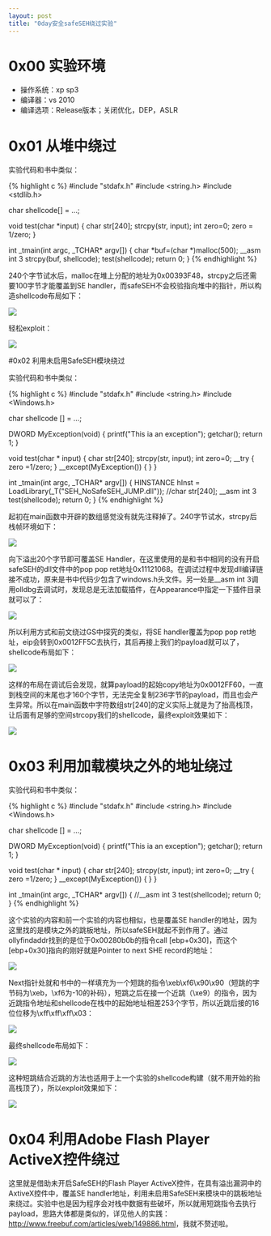 ```yaml
---
layout: post
title: "0day安全safeSEH绕过实验"
---
```


# 0x00 实验环境

* 操作系统：xp sp3
* 编译器：vs 2010
* 编译选项：Release版本；关闭优化，DEP，ASLR

<!-- more -->

# 0x01 从堆中绕过

实验代码和书中类似：

{% highlight c %}
#include "stdafx.h"
#include <string.h>
#include <stdlib.h>

char shellcode[] = …;

void test(char *input)
{
	char str[240];
	strcpy(str, input);
	int zero=0;
	zero = 1/zero;
}

int _tmain(int argc, _TCHAR* argv[])
{
	char *buf=(char *)malloc(500);
	__asm int 3
	strcpy(buf, shellcode);
	test(shellcode);
	return 0;
}
{% endhighlight %}

240个字节试水后，malloc在堆上分配的地址为0x00393F48，strcpy之后还需要100字节才能覆盖到SE handler，而safeSEH不会校验指向堆中的指针，所以构造shellcode布局如下：

![][1]

轻松exploit：

![][2]

#0x02 利用未启用SafeSEH模块绕过

实验代码和书中类似：

{% highlight c %}
#include "stdafx.h"
#include <string.h>
#include <Windows.h>

char shellcode [] = …;

DWORD MyException(void)
{
	printf("This ia an exception");
	getchar();
	return 1;
}

void test(char * input)
{
	char str[240];
	strcpy(str, input);
	int zero=0;
	__try
	{
		zero =1/zero;
	}
	__except(MyException())
	{
	}
}

int _tmain(int argc, _TCHAR* argv[])
{
	HINSTANCE hInst = LoadLibrary(_T("SEH_NoSafeSEH_JUMP.dll"));
	//char str[240];
	__asm int 3
	test(shellcode);
	return 0;
}
{% endhighlight %}

起初在main函数中开辟的数组感觉没有就先注释掉了。240字节试水，strcpy后栈帧环境如下：

![][3]

向下溢出20个字节即可覆盖SE Handler，在这里使用的是和书中相同的没有开启safeSEH的dll文件中的pop pop ret地址0x11121068。在调试过程中发现dll编译链接不成功，原来是书中代码少包含了windows.h头文件。另一处是__asm int 3调用olldbg去调试时，发现总是无法加载插件，在Appearance中指定一下插件目录就可以了：

![][4]

所以利用方式和前文绕过GS中探究的类似，将SE handler覆盖为pop pop ret地址，eip会转到0x0012FF5C去执行，其后再接上我们的payload就可以了，shellcode布局如下：

![][5]

这样的布局在调试后会发现，就算payload的起始copy地址为0x0012FF60，一直到栈空间的末尾也才160个字节，无法完全复制236字节的payload，而且也会产生异常。所以在main函数中字符数组str[240]的定义实际上就是为了抬高栈顶，让后面有足够的空间strcopy我们的shellcode，最终exploit效果如下：

![][6]

# 0x03 利用加载模块之外的地址绕过

实验代码和书中类似：

{% highlight c %}
#include "stdafx.h"
#include <string.h>
#include <Windows.h>

char shellcode [] = …;

DWORD MyException(void)
{
	printf("This ia an exception");
	getchar();
	return 1;
}

void test(char * input)
{
	char str[240];
	strcpy(str, input);
	int zero=0;
	__try
	{
		zero =1/zero;
	}
	__except(MyException())
	{
	}
}

int _tmain(int argc, _TCHAR* argv[])
{
	//__asm int 3
	test(shellcode);
	return 0;
}
{% endhighlight %}

这个实验的内容和前一个实验的内容也相似，也是覆盖SE handler的地址，因为这里找的是模块之外的跳板地址，所以safeSEH就起不到作用了。通过ollyfindaddr找到的是位于0x00280b0b的指令call [ebp+0x30]，而这个[ebp+0x30]指向的刚好就是Pointer to next SHE record的地址：

![][7]

Next指针处就和书中的一样填充为一个短跳的指令\xeb\xf6\x90\x90（短跳的字节码为\xeb，\xf6为-10的补码），短跳之后在接一个近跳（\xe9）的指令，因为近跳指令地址和shellcode在栈中的起始地址相差253个字节，所以近跳后接的16位位移为\xff\xff\xff\x03：

![][8]

最终shellcode布局如下：

![][9]

这种短跳结合近跳的方法也适用于上一个实验的shellcode构建（就不用开始的抬高栈顶了），所以exploit效果如下：

![][10]

# 0x04 利用Adobe Flash Player ActiveX控件绕过

这里就是借助未开启SafeSEH的Flash Player ActiveX控件，在具有溢出漏洞中的AxtiveX控件中，覆盖SE handler地址，利用未启用SafeSEH来模块中的跳板地址来绕过。实验中也是因为程序会对栈中数据有些破坏，所以就用短跳指令去执行payload，思路大体都是类似的，详见他人的实践：<http://www.freebuf.com/articles/web/149886.html>，我就不赘述啦。

[1]:http://ojyzyrhpd.bkt.clouddn.com/20171022/1.png
[2]:http://ojyzyrhpd.bkt.clouddn.com/20171022/2.png
[3]:http://ojyzyrhpd.bkt.clouddn.com/20171022/3.png
[4]:http://ojyzyrhpd.bkt.clouddn.com/20171022/4.png
[5]:http://ojyzyrhpd.bkt.clouddn.com/20171022/5.png
[6]:http://ojyzyrhpd.bkt.clouddn.com/20171022/6.png
[7]:http://ojyzyrhpd.bkt.clouddn.com/20171022/7.png
[8]:http://ojyzyrhpd.bkt.clouddn.com/20171022/8.png
[9]:http://ojyzyrhpd.bkt.clouddn.com/20171022/9.png
[10]:http://ojyzyrhpd.bkt.clouddn.com/20171022/10.png
